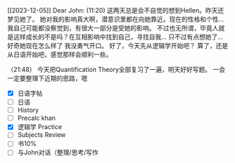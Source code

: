[[2023-12-05]]
Dear John:
  (11:20)
  这两天总是会不自觉的想到Hellen。昨天还梦见她了。
  她对我的影响真大啊，潜意识里都在向她靠近。现在的性格和个性... 我自己可能都没察觉到，有很大一部分是受她的影响。
  不过也无所谓，毕竟人就是这样成长的不是吗？在互相影响中找到自己，寻找自我...
  只不过有点想她了... 好奇她现在怎么样了
  我没勇气开口。
  好了，今天先从逻辑学开始吧？
  算了，还是从日语开始吧，感觉那样会顺利一些。

（21:48）
  今天把Quantification Theory全部复习了一遍，明天好好写题。
  一会一定要整理下近期的思路，嗯


 - [x] 日语字帖
- [ ] 日语
- [ ] History
- [ ] Precalc khan
- [x] 逻辑学 Practice
- [ ]  Subjects Review
- [ ] 书10%
- [ ]  与John对话（整理/思考/写作